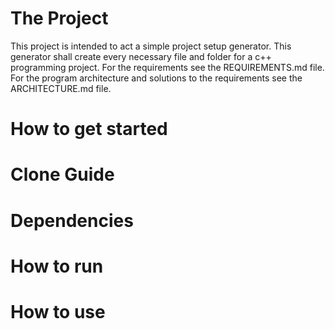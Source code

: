 # The Project

This project is intended to act a simple project setup generator.
This generator shall create every necessary file and folder for a c++ programming project.
For the requirements see the REQUIREMENTS.md file.
For the program architecture and solutions to the requirements see the ARCHITECTURE.md file.

# How to get started

# Clone Guide

# Dependencies

# How to run

# How to use
